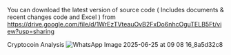 You can download the latest version of source code ( Includes documents & recent changes code and Excel ) from https://drive.google.com/file/d/1WrEzTVteauOvB2FxDo6nhcOguTELB5Ft/view?usp=sharing

Cryptocoin Analysis
![WhatsApp Image 2025-06-25 at 09 08 16_8a5d32c8](https://github.com/user-attachments/assets/e53c0274-b54c-40d5-a486-a2c5a98badb9)

